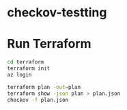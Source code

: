 # checkov-testting

# Run Terraform
```bash
cd terraform
terraform init
az login

terraform plan -out=plan
terraform show -json plan > plan.json
checkov -f plan.json
```


